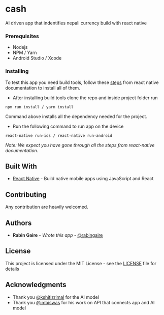 # cash
AI driven app that indentifies nepali currency build with react native

### Prerequisites
* Nodejs
* NPM / Yarn
* Android Studio / Xcode 

### Installing

To test this app you need build tools, follow these
[steps](https://facebook.github.io/react-native/docs/getting-started.html) from react native documentation to install all of them.

* After installing build tools clone the repo and inside project folder run
```
npm run install / yarn install
```

Command above installs all the dependency needed for the project.

* Run the following command to run app on the device
```
react-native run-ios / react-native run-android
```

*Note: We expect you have gone through all the steps from react-native documentation.*

## Built With

* [React Native](https://facebook.github.io/react-native/) - Build native mobile apps using JavaScript and React

## Contributing
Any contribution are heavily welcomed.

## Authors

* **Rabin Gaire** - *Wrote this app* - [@rabingaire](https://github.com/rabingaire)

## License
This project is licensed under the MIT License - see the [LICENSE](LICENSE) file for details

## Acknowledgments

* Thank you [@kshitizrimal](https://github.com/kshitizrimal) for the AI model
* Thank you [@imbiswas](https://github.com/imbiswas) for his work on API that connects app and AI model